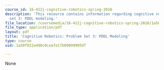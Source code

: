 ```yaml
---
course_id: 16-412j-cognitive-robotics-spring-2016
description: 'This resource contains information regarding cognitive robotics: Problem
  set 3: PDDL modeling.'
file_location: /coursemedia/16-412j-cognitive-robotics-spring-2016/1a50f922a490c0ceafe17b09099905df_MIT16_412JS16_Assignment4.pdf
file_type: application/pdf
layout: pdf
title: 'Cognitive Robotics: Problem Set 3: PDDL Modeling'
type: course
uid: 1a50f922a490c0ceafe17b09099905df

---
```

None